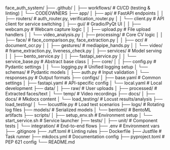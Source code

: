face_auth_system/
├── .github/
│   ├── workflows/          # CI/CD (testing & linting)
│   └── CODEOWNERS
├── app/
│   ├── api/                # FastAPI endpoints
│   │   ├── routers/        # auth_router.py, verification_router.py
│   │   └── client.py       # API client for service switching
│   ├── gui/                # Gradio/PyQt UI
│   │   ├── webcam.py       # Webcam capture logic
│   │   ├── upload.py       # File upload handlers
│   │   └── video_analysis.py
│   ├── processing/         # Core CV logic
│   │   ├── face/           # face_comparison.py, face_extraction.py
│   │   ├── ocr/            # document_ocr.py
│   │   ├── gestures/       # mediapipe_hands.py
│   │   └── video/          # frame_extraction.py, liveness_check.py
│   ├── services/           # Model serving
│   │   ├── bento_service.py
│   │   ├── fastapi_service.py
│   │   └── service_base.py # Abstract base class
│   ├── core/
│   │   ├── config.py       # Pydantic settings
│   │   └── logging.py      # Unified logging setup
│   └── schemas/            # Pydantic models
│       ├── auth.py         # Input validation
│       └── responses.py    # Output formats
├── configs/
│   ├── base.yaml           # Common settings
│   ├── fastapi.yaml        # API-specific config
│   └── local.yaml          # Local development
├── data/
│   ├── raw/                # User uploads
│   ├── processed/          # Extracted faces/text
│   └── temp/               # Video recordings
├── docs/
│   ├── docs/               # Mkdocs content
│   └── load_testing/       # Locust results/analysis
├── load_testing/
│   └── locustfile.py       # Load test scenarios
├── logs/                   # Rotating log files
├── models/                 # Serialized models
│   └── bentoml/            # BentoML artifacts
├── scripts/
│   ├── setup_env.sh        # Environment setup
│   └── start_service.sh    # Service launcher
├── tests/
│   ├── unit/               # Component tests
│   └── integration/        # End-to-end flows
├── .env                    # Environment vars
├── .gitignore
├── .ruff.toml              # Linting rules
├── Dockerfile
├── Justfile                # Task runner
├── mkdocs.yml              # Documentation config
├── pyproject.toml          # PEP 621 config
└── README.md
